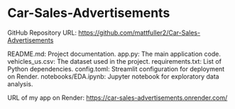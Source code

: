 # Car-Sales-Advertisements

GitHub Repository URL: https://github.com/mattfuller2/Car-Sales-Advertisements

README.md: Project documentation.
app.py: The main application code.
vehicles_us.csv: The dataset used in the project.
requirements.txt: List of Python dependencies.
config.toml: Streamlit configuration for deployment on Render.
notebooks/EDA.ipynb: Jupyter notebook for exploratory data analysis.

URL of my app on Render: https://car-sales-advertisements.onrender.com/ 
